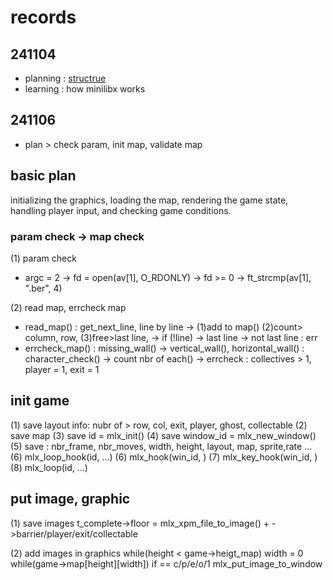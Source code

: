 # records

## 241104
- planning : [structrue](#structure)
- learning : how minilibx works

## 241106
- plan > check param, init map, validate map


## basic plan

initializing the graphics, loading the map, rendering the game state, handling player input, and checking game conditions.


### param check -> map check

(1) param check
- argc = 2 
    -> fd = open(av[1], O_RDONLY)
    -> fd >= 0
    -> ft_strcmp(av[1], ".ber", 4)

(2) read map, errcheck map
- read_map()
    : get_next_line, line by line
        -> (1)add to map() (2)count> column, row, (3)free>last line, 
        -> if (!line)
                -> last line
                -> not last line : err
- errcheck_map()
    : missing_wall() 
        -> vertical_wall(), horizontal_wall()
    : character_check() 
        -> count nbr of each()
        -> errcheck : collectives > 1, player = 1, exit = 1

## init game

(1) save layout info: nubr of > row, col, exit, player, ghost, collectable
(2) save map
(3) save id = mlx_init()
(4) save window_id = mlx_new_window()
(5) save : nbr_frame, nbr_moves, width, height, layout, map, sprite,rate ...
(6) mlx_loop_hook(id, ...)
(6) mlx_hook(win_id, )
(7) mlx_key_hook(win_id, )
(8) mlx_loop(id, ...)

## put image, graphic
(1) save images
    t_complete->floor = mlx_xpm_file_to_image()
    + ->barrier/player/exit/collectable

(2) add images in graphics
    while(height < game->heigt_map)
        width = 0
        while(game->map[height][width])
            if == c/p/e/o/1
                mlx_put_image_to_window